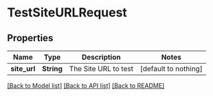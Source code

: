 # TestSiteURLRequest


## Properties
Name | Type | Description | Notes
------------ | ------------- | ------------- | -------------
**site_url** | **String** | The Site URL to test | [default to nothing]


[[Back to Model list]](../README.md#models) [[Back to API list]](../README.md#api-endpoints) [[Back to README]](../README.md)


